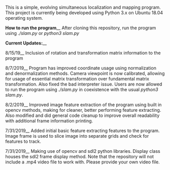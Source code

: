 This is a simple, evolving simultaneous localization and mapping program.
This project is currently being developed using Python 3.x on Ubuntu 18.04 operating system.

**How to run the program**__
After cloning this repository, run the program using *./slam.py* or *python3 slam.py*

**Current Updates:**__

8/15/19__
Inclusion of rotation and transformation matrix information to the program

8/7/2019__
Program has improved coordinate usage using normalization and denormalization methods. Camera viewpoint is now 
calibrated, allowing for usage of essential matrix transformation over fundamental matrix transformation. Also
fixed the bad interpreter issue. Users are now allowed to run the program using *./slam.py* in coexistence with
the usual *python3 slam.py*.

8/2/2019__
Improved image feature extraction of the program using built in opencv methods, making for cleaner, better
performing feature extracting. Also modified and did general code cleanup to improve overall readability
with additional frame information printing.

7/31/2019__
Added initial basic feature extracting features to the program. Image frame is used to slice image into 
separate grids and check for features to track.

7/31/2019__
Making use of opencv and sdl2 python libraries. Display class houses the sdl2 frame display method.
Note that the repository will not include a .mp4 video file to work with. Please provide your own video file.
